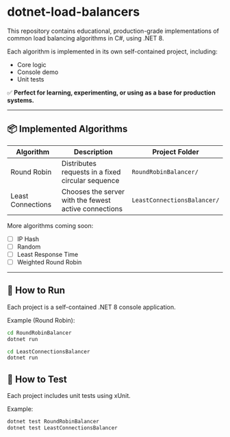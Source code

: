 # dotnet-load-balancers

This repository contains educational, production-grade implementations of common load balancing algorithms in C#, using .NET 8.

Each algorithm is implemented in its own self-contained project, including:

- Core logic
- Console demo
- Unit tests

✅ **Perfect for learning, experimenting, or using as a base for production systems.**

---

## 📦 Implemented Algorithms

| Algorithm         | Description                                           | Project Folder              |
| ----------------- | ----------------------------------------------------- | --------------------------- |
| Round Robin       | Distributes requests in a fixed circular sequence     | `RoundRobinBalancer/`       |
| Least Connections | Chooses the server with the fewest active connections | `LeastConnectionsBalancer/` |

More algorithms coming soon:

- [ ] IP Hash
- [ ] Random
- [ ] Least Response Time
- [ ] Weighted Round Robin

---

## 🚀 How to Run

Each project is a self-contained .NET 8 console application.

Example (Round Robin):

```bash
cd RoundRobinBalancer
dotnet run

cd LeastConnectionsBalancer
dotnet run
```

## 🧪 How to Test

Each project includes unit tests using xUnit.

Example:

```bash
dotnet test RoundRobinBalancer
dotnet test LeastConnectionsBalancer
```
